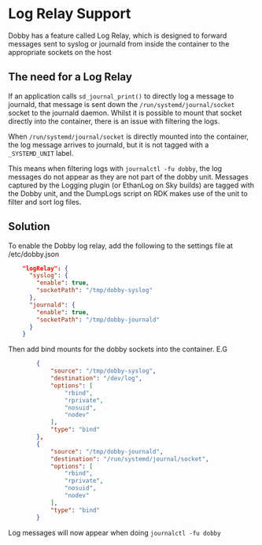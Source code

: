 # Log Relay Support
Dobby has a feature called Log Relay, which is designed to forward messages sent to syslog or journald from inside the container to the appropriate sockets on the host

## The need for a Log Relay
If an application calls `sd_journal_print()` to directly log a message to journald, that message is sent down the `/run/systemd/journal/socket` socket to the journald daemon. Whilst it is possible to mount that socket directly into the container, there is an issue with filtering the logs.

When `/run/systemd/journal/socket` is directly mounted into the container, the log message arrives to journald, but it is not tagged with a `_SYSTEMD_UNIT` label.

This means when filtering logs with `journalctl -fu dobby`, the log messages do not appear as they are not part of the dobby unit. Messages captured by the Logging plugin (or EthanLog on Sky builds) are tagged with the Dobby unit, and the DumpLogs script on RDK makes use of the unit to filter and sort log files.

## Solution
To enable the Dobby log relay, add the following to the settings file at /etc/dobby.json

```json
    "logRelay": {
      "syslog": {
        "enable": true,
        "socketPath": "/tmp/dobby-syslog"
      },
      "journald": {
        "enable": true,
        "socketPath": "/tmp/dobby-journald"
      }
    }
```

Then add bind mounts for the dobby sockets into the container. E.G
```json
        {
            "source": "/tmp/dobby-syslog",
            "destination": "/dev/log",
            "options": [
                "rbind",
                "rprivate",
                "nosuid",
                "nodev"
            ],
            "type": "bind"
        },
        {
            "source": "/tmp/dobby-journald",
            "destination": "/run/systemd/journal/socket",
            "options": [
                "rbind",
                "rprivate",
                "nosuid",
                "nodev"
            ],
            "type": "bind"
        }
```

Log messages will now appear when doing `journalctl -fu dobby`